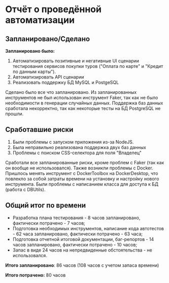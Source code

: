 # Отчёт о проведённой автоматизации

## Запланировано/Сделано

**Запланировано было:**

1. Автоматизировать позитивные и негативные UI сценарии тестирования сервисов покупки туров ("Оплата по карте" и "Кредит по данным карты").
2. Автоматизировать API сценарии
3. Реализовать поддержку БД MySQL и PostgeSQL

Сделано было все что запланировано. Из запланированных инструментов не был использован инструмент Faker, так как не было необходимости в генерации случайных данных. Поддержка баз данных сработала некорректно, так как некоторые тесты на БД PostgreSQL не прошли.


## Сработавшие риски

1. Были проблемы с запуском приложения из-за NodeJS.
2. Была неправильно реализована поддержка двух баз данных
3. Проблемы с поиском CSS-селектора для поля "Владелец"

Сработали все запланированные риски, кроме проблем с Faker (так как он вообще не использовался). Также возникли проблемы с Docker. Пришлось менять инструмент с DockerToolbox на DockerDesktop, что повлекло за собой затраты времени на установку и настройку нового инструмента. Были проблемы с написанием класса для доступа к БД (работа с DBUtils).


## Общий итог по времени

- Разработка плана тестирования - 8 часов запланировано, фактически потрачено - 7 часов;
- Подготовка необходимых инструментов, написание кода автотестов - 62 часа запланировано, фактически потрачено - 63 часа;
- Подготовка отчетной итоговой документации, баг-репортов - 14 часов запланировано, фактически потрачено - 10 часов;
- Запас в виде 24 часов на непредвиденные обстоятельства - не использовался.


**Итого запланировано**: 86 часов (108 часов с учетом запаса времени)

**Итого потрачено:** 80 часов
